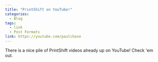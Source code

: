 ```yaml
---
title: "PrintShift on YouTube!"
categories:
  - Blog
tags:
  - link
  - Post Formats
link: https://youtube.com/paulchase
---
```


There is a nice pile of PrintShift videos already up on YouTube!  Check 'em out.
